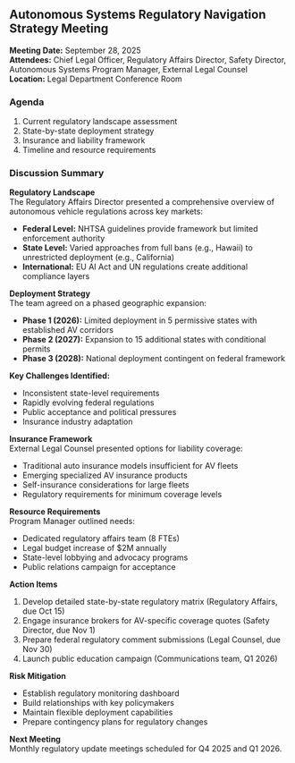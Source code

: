 ## Autonomous Systems Regulatory Navigation Strategy Meeting

**Meeting Date:** September 28, 2025  
**Attendees:** Chief Legal Officer, Regulatory Affairs Director, Safety Director, Autonomous Systems Program Manager, External Legal Counsel  
**Location:** Legal Department Conference Room  

### Agenda
1. Current regulatory landscape assessment
2. State-by-state deployment strategy
3. Insurance and liability framework
4. Timeline and resource requirements

### Discussion Summary

**Regulatory Landscape**  
The Regulatory Affairs Director presented a comprehensive overview of autonomous vehicle regulations across key markets:
- **Federal Level:** NHTSA guidelines provide framework but limited enforcement authority
- **State Level:** Varied approaches from full bans (e.g., Hawaii) to unrestricted deployment (e.g., California)
- **International:** EU AI Act and UN regulations create additional compliance layers

**Deployment Strategy**  
The team agreed on a phased geographic expansion:
- **Phase 1 (2026):** Limited deployment in 5 permissive states with established AV corridors
- **Phase 2 (2027):** Expansion to 15 additional states with conditional permits
- **Phase 3 (2028):** National deployment contingent on federal framework

**Key Challenges Identified:**
- Inconsistent state-level requirements
- Rapidly evolving federal regulations
- Public acceptance and political pressures
- Insurance industry adaptation

**Insurance Framework**  
External Legal Counsel presented options for liability coverage:
- Traditional auto insurance models insufficient for AV fleets
- Emerging specialized AV insurance products
- Self-insurance considerations for large fleets
- Regulatory requirements for minimum coverage levels

**Resource Requirements**  
Program Manager outlined needs:
- Dedicated regulatory affairs team (8 FTEs)
- Legal budget increase of $2M annually
- State-level lobbying and advocacy programs
- Public relations campaign for acceptance

**Action Items**
1. Develop detailed state-by-state regulatory matrix (Regulatory Affairs, due Oct 15)
2. Engage insurance brokers for AV-specific coverage quotes (Safety Director, due Nov 1)
3. Prepare federal regulatory comment submissions (Legal Counsel, due Nov 30)
4. Launch public education campaign (Communications team, Q1 2026)

**Risk Mitigation**
- Establish regulatory monitoring dashboard
- Build relationships with key policymakers
- Maintain flexible deployment capabilities
- Prepare contingency plans for regulatory changes

**Next Meeting**  
Monthly regulatory update meetings scheduled for Q4 2025 and Q1 2026.